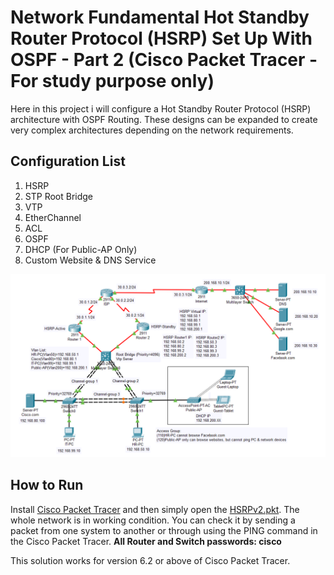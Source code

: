 # Network Fundamental Hot Standby Router Protocol (HSRP) Set Up With OSPF - Part 2 (Cisco Packet Tracer - For study purpose only)
Here in this project i will configure a Hot Standby Router Protocol (HSRP) architecture with OSPF Routing. These designs can be expanded to create very complex architectures depending on the network requirements.

## Configuration List
1. HSRP
2. STP Root Bridge
3. VTP
4. EtherChannel
5. ACL
6. OSPF
7. DHCP (For Public-AP Only)
8. Custom Website & DNS Service

![network design](/hsrp.png)

## How to Run
Install [Cisco Packet Tracer](https://www.netacad.com/courses/packet-tracer) and then simply open the [HSRPv2.pkt](https://github.com/weixiong15/Network_Fundamental_HSRPv2-With-OSPF-/blob/main/HSRPv2.pkt). The whole network is in working condition. You can check it by sending a packet from one system to another or through using the PING command in the Cisco Packet Tracer.
**All Router and Switch passwords: cisco**

This solution works for version 6.2 or above of Cisco Packet Tracer.

